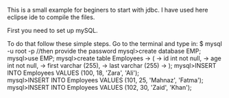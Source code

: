 This is a small example for beginers to start with jdbc.
I have used here eclipse ide to compile the files.

First you need to set up mySQL.

To do that follow these simple steps.
Go to the terminal and type in:
$ mysql -u root -p
//then provide the password
mysql>create database EMP;
mysql>use EMP;
mysql>create table Employees
 -> (
    -> id int not null,
    -> age int not null,
    -> first varchar (255),
    -> last varchar (255)
    -> );
mysql>INSERT INTO Employees VALUES (100, 18, 'Zara', 'Ali');  
mysql>INSERT INTO Employees VALUES (101, 25, 'Mahnaz', 'Fatma');
mysql>INSERT INTO Employees VALUES (102, 30, 'Zaid', 'Khan');

